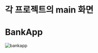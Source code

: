 # 각 프로젝트의 main 화면
# BankApp
![bankapp](https://github.com/seong9566/ui-clone/assets/112357327/47f064e5-a43b-4578-9950-4e6ecbd89d9a)
